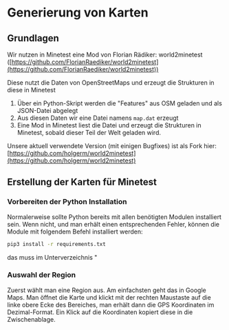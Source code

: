 # Generierung von Karten

## Grundlagen

Wir nutzen in Minetest eine Mod von  Florian Rädiker: world2minetest ([https://github.com/FlorianRaediker/world2minetest](https://github.com/FlorianRaediker/world2minetest))

Diese nutzt die Daten von OpenStreetMaps und erzeugt die Strukturen in diese in Minetest

1. Über ein Python-Skript werden die "Features" aus OSM geladen und als JSON-Datei abgelegt
2. Aus diesen Daten wir eine Datei namens `map.dat` erzeugt
3. Eine Mod in Minetest liest die Datei und erzeugt die Strukturen in Minetest, sobald dieser Teil der Welt geladen wird.

Unsere aktuell verwendete Version (mit einigen Bugfixes) ist als Fork hier: [https://github.com/holgerm/world2minetest](https://github.com/holgerm/world2minetest)

## Erstellung der Karten für Minetest

### Vorbereiten der Python Installation

Normalerweise sollte Python bereits mit allen benötigten Modulen installiert sein. Wenn nicht, und man erhält einen entsprechenden Fehler, können die Module mit folgendem Befehl installiert werden:

```bash
pip3 install -r requirements.txt
```

das muss im Unterverzeichnis "

### Auswahl der Region

Zuerst wählt man eine Region aus. Am einfachsten geht das in Google Maps. Man öffnet die Karte und klickt mit der rechten Maustaste auf die linke obere Ecke des Bereiches, man erhält dann die GPS Koordinaten im Dezimal-Format. Ein Klick auf die Koordinaten kopiert diese in die Zwischenablage.



